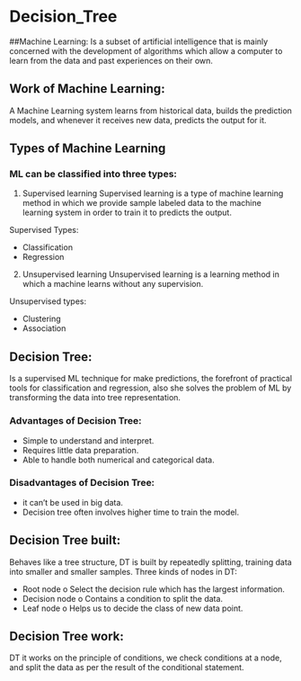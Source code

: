 # Decision_Tree
##Machine Learning:
Is a subset of artificial intelligence that is mainly concerned with the development of algorithms which allow a computer to learn from the data and past experiences on their own.

## Work of Machine Learning:
A Machine Learning system learns from historical data, builds the prediction models, and whenever it receives new data, predicts the output for it.

 


## Types of Machine Learning

### ML can be classified into three types:
1.	Supervised learning 
Supervised learning is a type of machine learning method in which we provide sample labeled data to the machine learning system in order to train it to predicts the output. 

Supervised Types:
-	Classification
-	Regression


 




2.	Unsupervised learning
Unsupervised learning is a learning method in which a machine learns without any supervision.

Unsupervised types:
-	Clustering
-	Association

 




## Decision Tree:
Is a supervised ML technique for make predictions, the forefront of practical tools for classification and regression, also she solves the problem of ML by transforming the data into tree representation. 

### Advantages of Decision Tree:
-	Simple to understand and interpret.
-	Requires little data preparation.
-	Able to handle both numerical and categorical data.

### Disadvantages of Decision Tree:
-	it can’t be used in big data.
-	Decision tree often involves higher time to train the model.



## Decision Tree built:
Behaves like a tree structure, DT is built by repeatedly splitting, training data into smaller and smaller samples.
Three kinds of nodes in DT:
-	Root node 
o	Select the decision rule which has the largest information.
-	Decision node
o	Contains a condition to split the data.
-	Leaf node
o	Helps us to decide the class of new data point.


 


## Decision Tree work:
DT it works on the principle of conditions, we check conditions at a node, and split the data as per the result of the conditional statement. 




